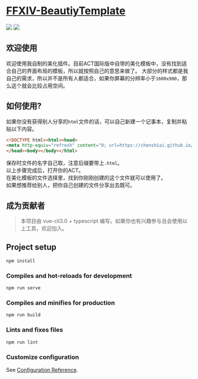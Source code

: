 # [FFXIV-BeautiyTemplate](https://github.com/chenshiai/beautify-template)
![](https://img.shields.io/badge/ver-0.2.4-green) ![](https://img.shields.io/badge/state-developing-orange)
## 欢迎使用
欢迎使用我自制的美化插件。目前ACT国际版中自带的美化模板中，没有找到适合自己的界面布局的模板，所以就按照自己的意思来做了。
大部分的样式都是我自己的需求，所以并不是所有人都适合，如果你屏幕的分辨率小于`1600x900`，那么这个就会比较占用空间。

## 如何使用?
如果你没有获得别人分享的`html`文件的话，可以自己新建一个记事本，复制并粘贴以下内容。
```html
<!DOCTYPE html><html><head>
<meta http-equiv="refresh" content="0; url=https://chenshiai.github.io/beautify-template/dist/index.html">
</head><body></body></html>
```
保存时文件的名字自己取，注意后缀要带上`.html`。  
以上步骤完成后，打开你的ACT。  
在美化模板的文件选择里，找到你刚刚创建的这个文件就可以使用了。  
如果想推荐给别人，把你自己创建的文件分享出去既可。  

## 成为贡献者
> 本项目由 vue-cli3.0 + typescript 编写。如果你也有兴趣参与且会使用以上工具，欢迎加入。

## Project setup
```
npm install
```

### Compiles and hot-reloads for development
```
npm run serve
```

### Compiles and minifies for production
```
npm run build
```

### Lints and fixes files
```
npm run lint
```

### Customize configuration
See [Configuration Reference](https://cli.vuejs.org/config/).
